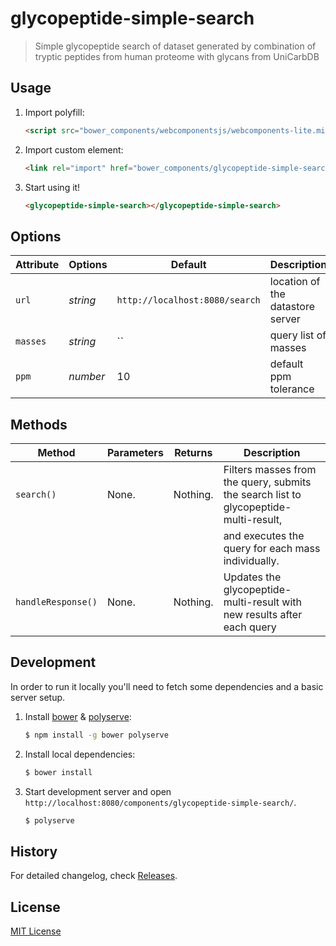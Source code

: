 # glycopeptide-simple-search

> Simple glycopeptide search of dataset generated by combination of 
> tryptic peptides from human proteome with glycans from UniCarbDB

## Usage

1. Import polyfill:

    ```html
    <script src="bower_components/webcomponentsjs/webcomponents-lite.min.js"></script>
    ```

2. Import custom element:

    ```html
    <link rel="import" href="bower_components/glycopeptide-simple-search/glycopeptide-simple-search.html">
    ```

3. Start using it!

    ```html
    <glycopeptide-simple-search></glycopeptide-simple-search>
    ```

## Options

Attribute     | Options     | Default      | Description
---           | ---         | ---          | ---
`url`         | *string*    | `http://localhost:8080/search` | location of the datastore server
`masses`      | *string*    | ``           | query list of masses
`ppm`         | *number*    | 10           | default ppm tolerance

## Methods

Method        | Parameters   | Returns     | Description
---           | ---          | ---         | ---
`search()`    | None.        | Nothing.    | Filters masses from the query, submits the search list to glycopeptide-multi-result,
              |              |             | and executes the query for each mass individually.
`handleResponse()` | None.   | Nothing.    | Updates the glycopeptide-multi-result with new results after each query

## Development

In order to run it locally you'll need to fetch some dependencies and a basic server setup.

1. Install [bower](http://bower.io/) & [polyserve](https://npmjs.com/polyserve):

    ```sh
    $ npm install -g bower polyserve
    ```

2. Install local dependencies:

    ```sh
    $ bower install
    ```

3. Start development server and open `http://localhost:8080/components/glycopeptide-simple-search/`.

    ```sh
    $ polyserve
    ```

## History

For detailed changelog, check [Releases](https://github.com/mdomagalski/glycopeptide-simple-search/releases).

## License

[MIT License](http://opensource.org/licenses/MIT)

